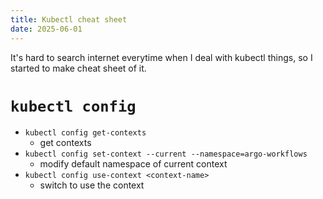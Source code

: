 ```yaml
---
title: Kubectl cheat sheet
date: 2025-06-01
---
```

It's hard to search internet everytime when I deal with kubectl things, so I started to make cheat sheet of it.  
  
# `kubectl config`
- `kubectl config get-contexts`
    - get contexts
-  `kubectl config set-context --current --namespace=argo-workflows`
    - modify default namespace of current context
- `kubectl config use-context <context-name>`
    - switch to use the context
